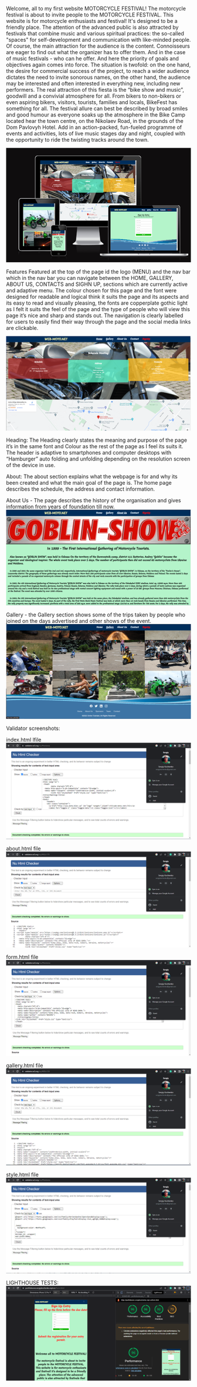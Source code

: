 
Welcome, all to my first website MOTORCYCLE FESTIVAL!
The motorcycle festival is about to invite people to the MOTORCYCLE FESTIVAL. This website is for motorcycle enthusiasts and festival! It's designed to be a friendly place.  The attention of the advanced public is also attracted by festivals that combine music and various spiritual practices: the so-called "spaces" for self-development and communication with like-minded people.
Of course, the main attraction for the audience is the content. Connoisseurs are eager to find out what the organizer has to offer them. And in the case of music festivals - who can he offer. And here the priority of goals and objectives again comes into force. The situation is twofold: on the one hand, the desire for commercial success of the project, to reach a wider audience dictates the need to invite sonorous names, on the other hand, the audience may be interested and often interested in everything new, including new performers.
The real attraction of this fiesta is the “bike show and music”, goodwill and a convivial atmosphere for all. From bikers to non-bikers or even aspiring bikers, visitors, tourists, families and locals, BikeFest has something for all. The festival allure can best be described by broad smiles and good humour as everyone soaks up the atmosphere in the Bike Camp located hear the town centre, on the Nikolaev Road, in the grounds of the Dom Pavlovyh Hotel.  Add in an action-packed, fun-fueled programme of events and activities, lots of live music stages day and night, coupled with the opportunity to ride the twisting tracks around the town. 


![amiresponsive_2.png](MotorcycleMeatUp/assets/images/amiresponsive.png)

Features
Featured at the top of the page id the logo (MENU) and the nav bar which in the nav bar you can navigate between the HOME, GALLERY, ABOUT US, CONTACTS  and SIGHN UP, sections which are currently active and adaptive menu. The colour chosen for this page and the font were designed for readable and logical think it suits the page and its aspects and its easy to read and visually pleasing, the fonts are copperplate gothic light as I felt it suits the feel of the page and the type of people who will view this page it’s nice and sharp and stands out. The navigation is clearly labelled for users to easily find their way through the page and the social media links are clickable.

![home-page](MotorcycleMeatUp/assets/images/home-page.png)


Heading:
The Heading clearly states the meaning and purpose of the page it’s in the same font and Colour as the rest of the page as I feel its suits it.
The header is adaptive to smartphones and computer desktops with “Hamburger” auto folding and unfolding depending on the resolution screen of the device in use.


About:
The about section explains what the webpage is for and why its been created and what the main goal of the page is.
The home page describes the schedule, the address and contact information.

About Us - 
The page describes the history of the organisation and gives information from years of foundation till now.
![about-us-page](MotorcycleMeatUp/assets/images/about-us-page.png)

Gallery - 
the Gallery section shows some of the trips taken by people who joined on the days advertised and other shows of the event.
![gallery](MotorcycleMeatUp/assets/images/gallery.png)


Validator screenshots:

index.html lfile
![index-html-valedate](MotorcycleMeatUp/assets/images/index-html-valedate.png)


about.html file
![about-html-validator](MotorcycleMeatUp/assets/images/about-html-validator.png)


form.html file
![form-html-validator](MotorcycleMeatUp/assets/images/form-html-validator.png)

gallery.html file
![gallery-html-validotor](MotorcycleMeatUp/assets/images/gallery-html-validotor.png)

style.html file
![style-css-validator](MotorcycleMeatUp/assets/images/style-css-validator.png)

LIGHTHOUSE TESTS:
![lighthouse-test](MotorcycleMeatUp/assets/images/lighthouse-test.png)
